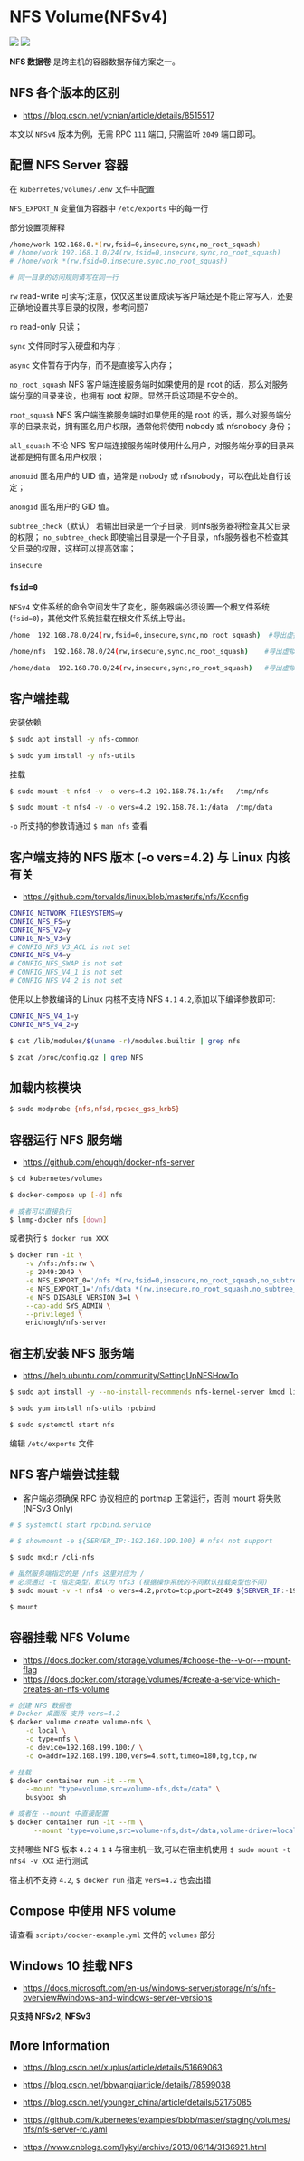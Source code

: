 # NFS Volume(NFSv4)

[![](https://img.shields.io/badge/AD-%E8%85%BE%E8%AE%AF%E4%BA%91%E5%AE%B9%E5%99%A8%E6%9C%8D%E5%8A%A1-blue.svg)](https://cloud.tencent.com/redirect.php?redirect=10058&cps_key=3a5255852d5db99dcd5da4c72f05df61) [![](https://img.shields.io/badge/Support-%E8%85%BE%E8%AE%AF%E4%BA%91%E8%87%AA%E5%AA%92%E4%BD%93-brightgreen.svg)](https://cloud.tencent.com/developer/support-plan?invite_code=13vokmlse8afh)

**NFS 数据卷** 是跨主机的容器数据存储方案之一。

## NFS 各个版本的区别

* https://blog.csdn.net/ycnian/article/details/8515517

本文以 `NFSv4` 版本为例，无需 RPC `111` 端口, 只需监听 `2049` 端口即可。

## 配置 NFS Server 容器

在 `kubernetes/volumes/.env` 文件中配置

`NFS_EXPORT_N` 变量值为容器中 `/etc/exports` 中的每一行

部分设置项解释

```bash
/home/work 192.168.0.*(rw,fsid=0,insecure,sync,no_root_squash)
# /home/work 192.168.1.0/24(rw,fsid=0,insecure,sync,no_root_squash)
# /home/work *(rw,fsid=0,insecure,sync,no_root_squash)

# 同一目录的访问规则请写在同一行
```

`rw` read-write 可读写;注意，仅仅这里设置成读写客户端还是不能正常写入，还要正确地设置共享目录的权限，参考问题7

`ro` read-only 只读；

`sync` 文件同时写入硬盘和内存；

`async` 文件暂存于内存，而不是直接写入内存；

`no_root_squash` NFS 客户端连接服务端时如果使用的是 root 的话，那么对服务端分享的目录来说，也拥有 root 权限。显然开启这项是不安全的。

`root_squash` NFS 客户端连接服务端时如果使用的是 root 的话，那么对服务端分享的目录来说，拥有匿名用户权限，通常他将使用 nobody 或 nfsnobody 身份；

`all_squash` 不论 NFS 客户端连接服务端时使用什么用户，对服务端分享的目录来说都是拥有匿名用户权限；

`anonuid` 匿名用户的 UID 值，通常是 nobody 或 nfsnobody，可以在此处自行设定；

`anongid` 匿名用户的 GID 值。

`subtree_check`（默认） 若输出目录是一个子目录，则nfs服务器将检查其父目录的权限；
`no_subtree_check` 即使输出目录是一个子目录，nfs服务器也不检查其父目录的权限，这样可以提高效率；

`insecure`

### `fsid=0`

`NFSv4` 文件系统的命令空间发生了变化，服务器端必须设置一个根文件系统(`fsid=0`)，其他文件系统挂载在根文件系统上导出。

```bash
/home  192.168.78.0/24(rw,fsid=0,insecure,sync,no_root_squash)  #导出虚拟根目录

/home/nfs  192.168.78.0/24(rw,insecure,sync,no_root_squash)    #导出虚拟根下的子目录1

/home/data  192.168.78.0/24(rw,insecure,sync,no_root_squash)   #导出虚拟根下的子目录2
```

## 客户端挂载

安装依赖

```bash
$ sudo apt install -y nfs-common

$ sudo yum install -y nfs-utils
```

挂载

```bash
$ sudo mount -t nfs4 -v -o vers=4.2 192.168.78.1:/nfs   /tmp/nfs

$ sudo mount -t nfs4 -v -o vers=4.2 192.168.78.1:/data  /tmp/data
```

`-o` 所支持的参数请通过 `$ man nfs` 查看

## 客户端支持的 NFS 版本 (-o vers=4.2) 与 Linux 内核有关

* https://github.com/torvalds/linux/blob/master/fs/nfs/Kconfig

```bash
CONFIG_NETWORK_FILESYSTEMS=y
CONFIG_NFS_FS=y
CONFIG_NFS_V2=y
CONFIG_NFS_V3=y
# CONFIG_NFS_V3_ACL is not set
CONFIG_NFS_V4=y
# CONFIG_NFS_SWAP is not set
# CONFIG_NFS_V4_1 is not set
# CONFIG_NFS_V4_2 is not set
```

使用以上参数编译的 Linux 内核不支持 NFS `4.1` `4.2`,添加以下编译参数即可:

```bash
CONFIG_NFS_V4_1=y
CONFIG_NFS_V4_2=y
```

```bash
$ cat /lib/modules/$(uname -r)/modules.builtin | grep nfs

$ zcat /proc/config.gz | grep NFS
```

## 加载内核模块

```bash
$ sudo modprobe {nfs,nfsd,rpcsec_gss_krb5}
```

## 容器运行 NFS 服务端

* https://github.com/ehough/docker-nfs-server

```bash
$ cd kubernetes/volumes

$ docker-compose up [-d] nfs

# 或者可以直接执行
$ lnmp-docker nfs [down]
```

或者执行 `$ docker run XXX`

```bash
$ docker run -it \
    -v /nfs:/nfs:rw \
    -p 2049:2049 \
    -e NFS_EXPORT_0='/nfs *(rw,fsid=0,insecure,no_root_squash,no_subtree_check)'  \
    -e NFS_EXPORT_1='/nfs/data *(rw,insecure,no_root_squash,no_subtree_check)'  \
    -e NFS_DISABLE_VERSION_3=1 \
    --cap-add SYS_ADMIN \
    --privileged \
    erichough/nfs-server
```

## 宿主机安装 NFS 服务端

* https://help.ubuntu.com/community/SettingUpNFSHowTo

```bash
$ sudo apt install -y --no-install-recommends nfs-kernel-server kmod libcap2-bin

$ sudo yum install nfs-utils rpcbind
```

```bash
$ sudo systemctl start nfs
```

编辑 `/etc/exports` 文件

## NFS 客户端尝试挂载

* 客户端必须确保 RPC 协议相应的 portmap 正常运行，否则 mount 将失败 (NFSv3 Only)

```bash
# $ systemctl start rpcbind.service

# $ showmount -e ${SERVER_IP:-192.168.199.100} # nfs4 not support

$ sudo mkdir /cli-nfs

# 虽然服务端指定的是 /nfs 这里对应为 /
# 必须通过 -t 指定类型，默认为 nfs3 (根据操作系统的不同默认挂载类型也不同)
$ sudo mount -v -t nfs4 -o vers=4.2,proto=tcp,port=2049 ${SERVER_IP:-192.168.199.100}:/ /cli-nfs

$ mount
```

## 容器挂载 NFS Volume

* https://docs.docker.com/storage/volumes/#choose-the--v-or---mount-flag
* https://docs.docker.com/storage/volumes/#create-a-service-which-creates-an-nfs-volume

```bash
# 创建 NFS 数据卷
# Docker 桌面版 支持 vers=4.2
$ docker volume create volume-nfs \
    -d local \
    -o type=nfs \
    -o device=192.168.199.100:/ \
    -o o=addr=192.168.199.100,vers=4,soft,timeo=180,bg,tcp,rw

# 挂载
$ docker container run -it --rm \
    --mount "type=volume,src=volume-nfs,dst=/data" \
    busybox sh

# 或者在 --mount 中直接配置
$ docker container run -it --rm \
      --mount 'type=volume,src=volume-nfs,dst=/data,volume-driver=local,volume-opt=type=nfs,volume-opt=device=192.168.199.100:/,"volume-opt=o=addr=192.168.199.100,vers=4,soft,timeo=180,bg,tcp,rw"' busybox sh
```

支持哪些 NFS 版本 `4.2` `4.1` `4` 与宿主机一致,可以在宿主机使用 `$ sudo mount -t nfs4 -v XXX` 进行测试

宿主机不支持 `4.2`, `$ docker run` 指定 `vers=4.2` 也会出错

## Compose 中使用 NFS volume

请查看 `scripts/docker-example.yml` 文件的 `volumes` 部分

## Windows 10 挂载 NFS

* https://docs.microsoft.com/en-us/windows-server/storage/nfs/nfs-overview#windows-and-windows-server-versions

**只支持 NFSv2, NFSv3**

## More Information

* https://blog.csdn.net/xuplus/article/details/51669063

* https://blog.csdn.net/bbwangj/article/details/78599038

* https://blog.csdn.net/younger_china/article/details/52175085

* https://github.com/kubernetes/examples/blob/master/staging/volumes/nfs/nfs-server-rc.yaml

* https://www.cnblogs.com/lykyl/archive/2013/06/14/3136921.html
